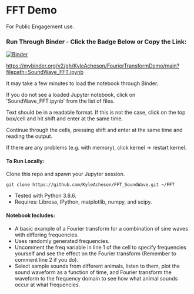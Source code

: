 # FFT Demo

For Public Engagement use.

### Run Through Binder - Click the Badge Below or Copy the Link:
[![Binder](https://mybinder.org/badge_logo.svg)](https://mybinder.org/v2/gh/KyleAcheson/FourierTransformDemo/main?filepath=SoundWave_FFT.ipynb)

https://mybinder.org/v2/gh/KyleAcheson/FourierTransformDemo/main?filepath=SoundWave_FFT.ipynb

It may take a few minutes to load the notebook through Binder.

If you do not see a loaded Jupyter notebook, click on 'SoundWave_FFT.ipynb' from the list of files.

Text should be in a readable format. If this is not the case, click on the top box/cell and hit shift and enter at the same time.

Continue through the cells, pressing shift and enter at the same time and reading the output.

If there are any problems (e.g. with memory), click kernel -> restart kernel.


#### To Run Locally: 

Clone this repo and spawn your Jupyter session.

``` git clone https://github.com/KyleAcheson/FFT_SoundWave.git ~/FFT ```

- Tested with Python 3.8.6.
- Requires: Librosa, IPython, matplotlib, numpy, and scipy.

#### Notebook Includes:

- A basic example of a Fourier transform for a combination of sine waves with differing frequencies.
- Uses randomly generated frequencies.
- Uncomment the freq variable in line 1 of the cell to specify frequencies yourself and see the effect on the Fourier transform (Remember to comment line 2 if you do).
- Select sample sounds from different animals, listen to them, plot the sound waveform as a function of time, and Fourier transform the waveform to the frequency domain to see how what animal sounds occur at what frequencies.

